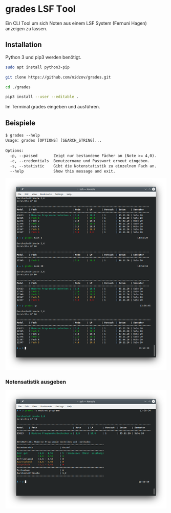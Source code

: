 # grades LSF Тool

Ein CLI Tool um sich Noten aus einem LSF System (Fernuni Hagen) anzeigen zu lassen.

## Installation

Python 3 und pip3 werden benötigt.

```bash
sudo apt install python3-pip
```

```bash
git clone https://github.com/nidzov/grades.git
```

```bash
cd ./grades
```

```bash
pip3 install --user --editable .
```

Im Terminal grades eingeben und ausführen.

## Beispiele

```
$ grades --help
Usage: grades [OPTIONS] [SEARCH_STRING]...

Options:
  -p, --passed       Zeigt nur bestandene Fächer an (Note >= 4,0).
  -c, --credentials  Benutzername und Passwort erneut eingeben.
  -s, --statistic    Gibt die Notenstatistik zu einzelnem Fach an.
  --help             Show this message and exit.
```

<img src="https://github.com/ndz-v/grades/blob/master/media/examples1.png" width="600">

### Notensatistik ausgeben

<img src="https://github.com/ndz-v/grades/blob/master/media/examples2.png" width="600">
